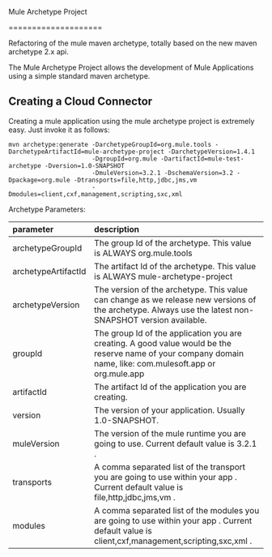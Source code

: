 Mule Archetype Project

====================

Refactoring of the mule maven archetype, totally based on the new maven archetype 2.x api.

The Mule Archetype Project allows the development of Mule Applications using a simple standard maven archetype. 

Creating a Cloud Connector
--------------------------

Creating a mule application using the mule archetype project is extremely easy. Just invoke it as follows:

	mvn archetype:generate -DarchetypeGroupId=org.mule.tools -DarchetypeArtifactId=mule-archetype-project -DarchetypeVersion=1.4.1
						   -DgroupId=org.mule -DartifactId=mule-test-archetype -Dversion=1.0-SNAPSHOT
						   -DmuleVersion=3.2.1 -DschemaVersion=3.2 -Dpackage=org.mule -Dtransports=file,http,jdbc,jms,vm 
						   -Dmodules=client,cxf,management,scripting,sxc,xml
						
Archetype Parameters:

|parameter|description|
|:--------|:----------|
|archetypeGroupId|The group Id of the archetype. This value is ALWAYS org.mule.tools|
|archetypeArtifactId|The artifact Id of the archetype. This value is ALWAYS mule-archetype-project|
|archetypeVersion|The version of the archetype. This value can change as we release new versions of the archetype. Always use the latest non-SNAPSHOT version available.|
|groupId|The group Id of the application you are creating. A good value would be the reserve name of your company domain name, like: com.mulesoft.app or org.mule.app|
|artifactId|The artifact Id of the application you are creating. |
|version|The version of your application. Usually 1.0-SNAPSHOT.|
|muleVersion|The version of the mule runtime you are going to use. Current default value is 3.2.1 .|
|transports|A comma separated list of the transport you are going to use within your app . Current default value is file,http,jdbc,jms,vm .|
|modules|A comma separated list of the modules you are going to use within your app . Current default value is client,cxf,management,scripting,sxc,xml .|
